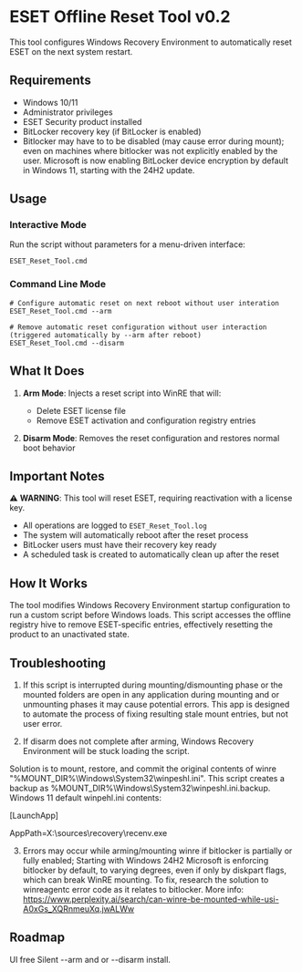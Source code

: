 # ESET Offline Reset Tool v0.2

This tool configures Windows Recovery Environment to automatically reset ESET on the next system restart.

## Requirements

- Windows 10/11
- Administrator privileges
- ESET Security product installed
- BitLocker recovery key (if BitLocker is enabled)
- Bitlocker may have to to be disabled (may cause error during mount); even on machines where bitlocker was not explicitly enabled by the user. Microsoft is now enabling BitLocker device encryption by default in Windows 11, starting with the 24H2 update.

## Usage

### Interactive Mode
Run the script without parameters for a menu-driven interface:
```batch
ESET_Reset_Tool.cmd
```

### Command Line Mode
```batch
# Configure automatic reset on next reboot without user interation
ESET_Reset_Tool.cmd --arm

# Remove automatic reset configuration without user interaction (triggered automatically by --arm after reboot)
ESET_Reset_Tool.cmd --disarm
```

## What It Does

1. **Arm Mode**: Injects a reset script into WinRE that will:
   - Delete ESET license file
   - Remove ESET activation and configuration registry entries

2. **Disarm Mode**: Removes the reset configuration and restores normal boot behavior

## Important Notes

⚠️ **WARNING**: This tool will reset ESET, requiring reactivation with a license key.

- All operations are logged to `ESET_Reset_Tool.log`
- The system will automatically reboot after the reset process
- BitLocker users must have their recovery key ready
- A scheduled task is created to automatically clean up after the reset

## How It Works

The tool modifies Windows Recovery Environment startup configuration to run a custom script before Windows loads. This script accesses the offline registry hive to remove ESET-specific entries, effectively resetting the product to an unactivated state.

## Troubleshooting

1. If this script is interrupted during mounting/dismounting phase or the mounted folders are open in any application during mounting and or unmounting phases it may cause potential errors. This app is designed to automate the process of fixing resulting stale mount entries, but not user error. 

2. If disarm does not complete after arming, Windows Recovery Environment will be stuck loading the script. 

Solution is to mount, restore, and commit the original contents of winre "%MOUNT_DIR%\Windows\System32\winpeshl.ini". This script creates a backup as %MOUNT_DIR%\Windows\System32\winpeshl.ini.backup.  Windows 11 default winpehl.ini contents:

[LaunchApp]

AppPath=X:\sources\recovery\recenv.exe


3. Errors may occur while arming/mounting winre if bitlocker is partially or fully enabled; Starting with Windows 24H2 Microsoft is enforcing bitlocker by default, to varying degrees, even if only by diskpart flags, which can break WinRE mounting. To fix, research the solution to winreagentc error code as it relates to bitlocker. More info: https://www.perplexity.ai/search/can-winre-be-mounted-while-usi-A0xGs_XQRnmeuXq.jwALWw

## Roadmap

UI free Silent --arm and or --disarm install.
